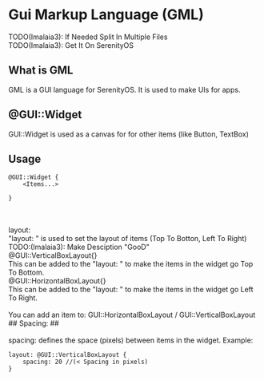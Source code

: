 # Gui Markup Language (GML) #

TODO(Imalaia3): If Needed Split In Multiple Files
<br>
TODO(Imalaia3): Get It On SerenityOS 


## What is GML ##
GML is a GUI language for SerenityOS. It is used to make UIs for apps.




## @GUI::Widget ##
GUI::Widget is used as a canvas for for other items (like Button, TextBox)
<br>
## Usage ##
    @GUI::Widget {
        <Items...>
    
    }

<br>
<br>
layout:
<br>
"layout: " is used to set the layout of items (Top To Botton, Left To Right)
<br>
TODO:(Imalaia3): Make Desciption "GooD"
<br>
@GUI::VerticalBoxLayout{}
<br>
This can be added to the "layout: " to make the items in the widget go Top To Bottom.
<br>
@GUI::HorizontalBoxLayout{}
<br>
This can be added to the "layout: " to make the items in the widget go Left To Right.
<br>
<br>
You can add an item to: GUI::HorizontalBoxLayout / GUI::VerticalBoxLayout
<br>
## Spacing: ##
<br>
<br>
spacing: <number> defines the space (pixels) between items in the widget. Example:
    
    layout: @GUI::VerticalBoxLayout {
        spacing: 20 //(< Spacing in pixels)
    }


